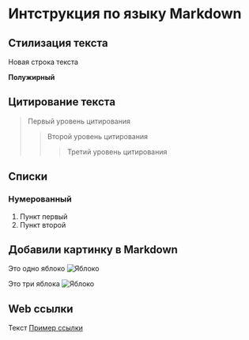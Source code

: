 # Интструкция по языку Markdown

## Стилизация текста

Новая строка текста

**Полужирный**

## Цитирование текста
> Первый уровень цитирования
>> Второй уровень цитирования
>>> Третий уровень цитирования

## Списки
### Нумерованный
1. Пункт первый
2. Пункт второй


## Добавили картинку в Markdown 
Это одно яблоко
![Яблоко](aple2.jpg)
   
   Это три яблока
   ![Яблоко](aple1.jpg)

## Web ссылки
Текст [Пример ссылки](http://example.com "Всплывающая подсказка") 